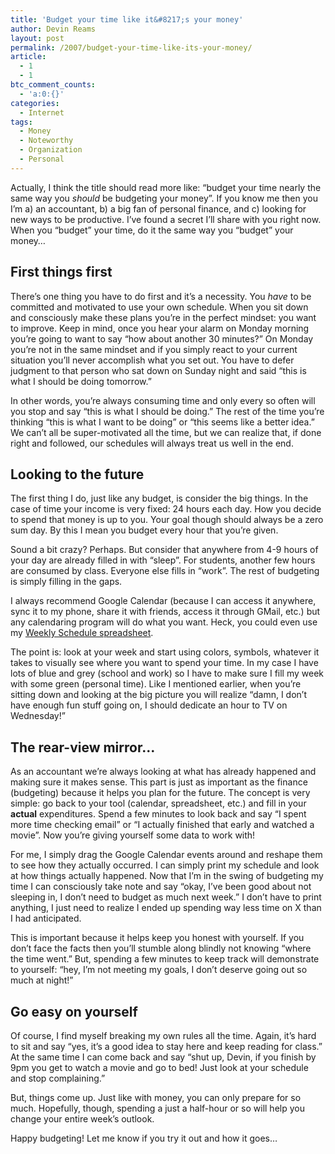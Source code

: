 ```yaml
---
title: 'Budget your time like it&#8217;s your money'
author: Devin Reams
layout: post
permalink: /2007/budget-your-time-like-its-your-money/
article:
  - 1
  - 1
btc_comment_counts:
  - 'a:0:{}'
categories:
  - Internet
tags:
  - Money
  - Noteworthy
  - Organization
  - Personal
---
```

Actually, I think the title should read more like: &#8220;budget your time nearly the same way you *should* be budgeting your money&#8221;. If you know me then you I&#8217;m a) an accountant, b) a big fan of personal finance, and c) looking for new ways to be productive. I&#8217;ve found a secret I&#8217;ll share with you right now. When you &#8220;budget&#8221; your time, do it the same way you &#8220;budget&#8221; your money&#8230;

<!--more-->

## First things first

There&#8217;s one thing you have to do first and it&#8217;s a necessity. You *have* to be committed and motivated to use your own schedule. When you sit down and consciously make these plans you&#8217;re in the perfect mindset: you want to improve. Keep in mind, once you hear your alarm on Monday morning you&#8217;re going to want to say &#8220;how about another 30 minutes?&#8221; On Monday you&#8217;re not in the same mindset and if you simply react to your current situation you&#8217;ll never accomplish what you set out. You have to defer judgment to that person who sat down on Sunday night and said &#8220;this is what I should be doing tomorrow.&#8221;

In other words, you&#8217;re always consuming time and only every so often will you stop and say &#8220;this is what I should be doing.&#8221; The rest of the time you&#8217;re thinking &#8220;this is what I want to be doing&#8221; or &#8220;this seems like a better idea.&#8221; We can&#8217;t all be super-motivated all the time, but we can realize that, if done right and followed, our schedules will always treat us well in the end.

## Looking to the future

The first thing I do, just like any budget, is consider the big things. In the case of time your income is very fixed: 24 hours each day. How you decide to spend that money is up to you. Your goal though should always be a zero sum day. By this I mean you budget every hour that you&#8217;re given.

Sound a bit crazy? Perhaps. But consider that anywhere from 4-9 hours of your day are already filled in with &#8220;sleep&#8221;. For students, another few hours are consumed by class. Everyone else fills in &#8220;work&#8221;. The rest of budgeting is simply filling in the gaps.

I always recommend Google Calendar (because I can access it anywhere, sync it to my phone, share it with friends, access it through GMail, etc.) but any calendaring program will do what you want. Heck, you could even use my [Weekly Schedule spreadsheet][1].

The point is: look at your week and start using colors, symbols, whatever it takes to visually see where you want to spend your time. In my case I have lots of blue and grey (school and work) so I have to make sure I fill my week with some green (personal time). Like I mentioned earlier, when you&#8217;re sitting down and looking at the big picture you will realize &#8220;damn, I don&#8217;t have enough fun stuff going on, I should dedicate an hour to TV on Wednesday!&#8221;

## The rear-view mirror&#8230;

As an accountant we&#8217;re always looking at what has already happened and making sure it makes sense. This part is just as important as the finance (budgeting) because it helps you plan for the future. The concept is very simple: go back to your tool (calendar, spreadsheet, etc.) and fill in your **actual** expenditures. Spend a few minutes to look back and say &#8220;I spent more time checking email&#8221; or &#8220;I actually finished that early and watched a movie&#8221;. Now you&#8217;re giving yourself some data to work with!

For me, I simply drag the Google Calendar events around and reshape them to see how they actually occurred. I can simply print my schedule and look at how things actually happened. Now that I&#8217;m in the swing of budgeting my time I can consciously take note and say &#8220;okay, I&#8217;ve been good about not sleeping in, I don&#8217;t need to budget as much next week.&#8221; I don&#8217;t have to print anything, I just need to realize I ended up spending way less time on X than I had anticipated.

This is important because it helps keep you honest with yourself. If you don&#8217;t face the facts then you&#8217;ll stumble along blindly not knowing &#8220;where the time went.&#8221; But, spending a few minutes to keep track will demonstrate to yourself: &#8220;hey, I&#8217;m not meeting my goals, I don&#8217;t deserve going out so much at night!&#8221;

## Go easy on yourself

Of course, I find myself breaking my own rules all the time. Again, it&#8217;s hard to sit and say &#8220;yes, it&#8217;s a good idea to stay here and keep reading for class.&#8221; At the same time I can come back and say &#8220;shut up, Devin, if you finish by 9pm you get to watch a movie and go to bed! Just look at your schedule and stop complaining.&#8221;

But, things come up. Just like with money, you can only prepare for so much. Hopefully, though, spending a just a half-hour or so will help you change your entire week&#8217;s outlook.

Happy budgeting! Let me know if you try it out and how it goes&#8230;

 [1]: https://devin.reams.me/2006/weekly-schedule-2/